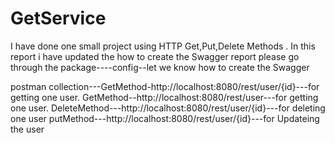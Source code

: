 # GetService

I have done one small project using HTTP Get,Put,Delete Methods . In this report i have updated the how to create the Swagger report please go through the package----config--let we know how to create the Swagger

postman collection---GetMethod-http://localhost:8080/rest/user/{id}---for getting one user. GetMethod--http://localhost:8080/rest/user---for getting one user. DeleteMethod---http://localhost:8080/rest/user/{id}---for deleting one user putMethod---http://localhost:8080/rest/user/{id}---for Updateing the user
